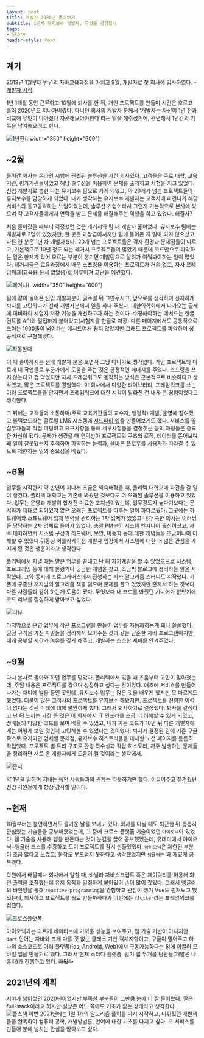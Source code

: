 ```yaml
---
layout: post
title: 개발자 2020년 돌아보기
subtitle: 1년차 유지보수 개발자, 무엇을 경험했나
tags:
- Story
header-style: text
---
```



## 계기

2019년 1월부터 반년의 자바교육과정을 마치고 9월, 개발자로 첫 회사에 입사하였다. - [개발자 시작](/2019/09/10/개발-시작의-이유)

1년 1개월 동안 근무하고 10월에 퇴사를 한 뒤, 개인 프로젝트를 만들며 시간은 흐르고 흘러 2020년도 지나가버렸다.
다니던 회사의 개발자 분께서 '개발자는 자신이 1년 전과 비교해 무엇이 나아졌나 자문해보아야한다'라는 말을 해주셨기에,
관련해서 1년간의 기록을 남겨놓으려고 한다.

![1년전](/img/in-post/story/2020/1year_ago.jpg){: width="350" height="600"}

## ~2월

들어간 회사는 온라인 시험에 관련된 솔루션을 가진 회사였다. 고객들은 주로 대학, 교육기관, 평가기관들이었고 해당 솔루션을 이용하여
문제를 출제하고 시험을 치고 있었다.
신입 개발자로 뽑힌 나는 유지보수 팀으로 가게 되었고, 약 20개가 넘는 프로젝트들의 유지보수를 담당하게 되었다.
내가 생각하는 유지보수 개발자는 고객사에 파견나가 해당 서비스와 동고동락하는 느낌이었는데, 솔루션 기업이라서 그런지 기본적으로 본사에 있으며
각 고객사들에게서 연락을 받고 문제를 해결해주는 역할을 하고 있었다. ~~해결사?~~

처음 들어갔을 때부터 걱정했던 것은 레거시와 팀 내 개발자 풀이었다. 유지보수 팀에는 개발자로 2명이 있었지만, 한 분은 과장급이시지만 팀에 들어온 지 
얼마 되지 않으셨고, 다른 한 분은 1년 차 개발자셨다. 20개 넘는 프로젝트들은 각자 환경과 문제점들이 다르고, 기본적으로 10년 정도 되는 레거시 
프로젝트들이 많았기 때문에 코드만으로 파악하는 일은 한계가 있어 모르는 부분이 생기면 개발팀으로 달려가 여쭤봐야하는 일이 많았다. 
레거시들은 교육과정에서 배운 스프링을 이용하는 프로젝트가 거의 없고, 자사 프레임워크(교육용 문서 없었음)로 이루어져 고난을 예견했다.

![레거시](/img/in-post/story/2020/legacy.jpg){: width="350" height="600"}

팀에 같이 들어온 신입 개발자분이 일주일 뒤 그만두시고, 앞으로를 생각하며 진지하게 퇴사를 고민하다가 선배 개발자분께서 일을 하나 주셨다.
대한의학회에서 다가오는 출제에 대비하여 시험지 저장 기능을 개선하고자 하는 것이다.
수정해야하는 메서드는 한글 컨트롤 API와 밀접하게 붙어있고(시험지를 한글로 저장) 다른 페이지에서도 공통적으로 쓰이는 1000줄이 넘어가는 메서드여서
쉽지 않았지만 그래도 프로젝트를 파악하며 성공적으로 구현해냈다.

![작동할때](/img/in-post/story/2020/when_work.jpg)

이 때 좋아하시는 선배 개발자 분을 보면서 그냥 다니기로 생각했다. 개인 프로젝트와 다르게 내 작업물로 누군가에게 도움을 주는 것은 긍정적인
에너지를 주었다. 스프링을 쓰지 않는다고 겁 먹었지만 자사 프레임워크도 동작하는 방식은 근본적으로 비슷하다고 생각했고, 많은 프로젝트를 경험했다.
이 회사에서 다양한 라이브러리, 프레임워크를 쓰는 여러 프로젝트들을 만지면서 프레임워크에 대한 시각이 달라진 건 내게 큰 경험이었다고 생각한다.

그 뒤에는 고객들과 소통하며(주로 교육기관들의 교수자, 행정직) 개발, 운영에 참여했고 블랙보드라는 글로벌 LMS 시스템에 [서드파티 앱](/2020/02/16/인하대학교-BlackBoard-2차-인증-프로젝트)을 만들어보기도 했다.
서비스를 쓸 실무자들과 직접 미팅하고 요구사항을 통해 세부사항들을 결정짓는 등의 과정들은 중요한 자산이 됐다. 문제가 생겼을 때 연락받아
프로젝트의 구조와 로직, 데이터를 뜯어보며 왜 일이 잘못됐는지 추적하며 파악하는 능력과, 올바른 플로우를 사용자가 따라갈 수 있도록 제한하는 일의 중요성을 배웠다.


## ~6월

업무를 시작한지 약 반년이 지나서 조금은 익숙해졌을 때, 폴리텍 대학교에 파견을 갈 일이 생겼다. 
폴리텍 대학교는 기존에 봐왔던 것보다도 더 오래된 솔루션을 이용하고 있었다.
업무는 운영과 개발이 합쳐진 미묘한 포지션이었는데, 업무강도가 높다기보다는 문서화가 제대로 되어있지 않은 오래된 프로젝트를 다루는 일이 까다로웠다.
그곳에는 하드웨어와 소프트웨어 업체 인력을 관리하는 1차 업체가 있었고 내가 속한 회사는 이러닝을 담당하는 2차 업체로 들어가 있었다.
총괄 PM분이 시스템 엔지니어 출신이셨고, 자주 대화하면서 시스템 구성과 하드웨어, 보안, 이중화 등에 대한 개념들을 조금이나마 이해할 수 있었다.~~귀동냥~~
어플리케이션 개발자 입장에서 시스템에 대한 더 넓은 관심을 가지게 된 것은 행운이라고 생각한다. 

폴리텍에서 지낼 때는 맡은 업무를 끝내고 난 뒤 자기계발을 할 수 있었으므로 시스템, 프로그래밍 등에 대해 몰랐거나 궁금한 개념을 찾고, 
조금씩 블로그에 정리하는 일을 시작했다.
그와 동시에 프로그래머스에서 진행하는 자바 알고리즘 스터디도 시작했다. 기존에 구종만 저자님의 알고리즘 책을 읽으며 문제를 풀고 있었지만
혼자서 하는 것보다 다른 사람들과 같이 하는게 도움이 됐다. 무엇보다 내 코드를 봐줬던 시니어가 없었기에 코드 리뷰를 절실하게 받아보고 싶었다.

![리뷰](/img/in-post/story/2020/code_review.jpg)

마지막으로 운영 업무에 작은 프로그램을 만들어 업무를 자동화하는게 꽤나 쏠쏠했다. 일정 규칙을 가진 파일들을 정리해서 모아주는 것과 같은
단순한 자바 프로그램이지만 내게 공부할 시간과 여유를 갖게 해주고, 개발하는 소소한 재미를 안겨주었다.

## ~9월

다시 본사로 돌아와 하던 업무를 맡았다. 폴리텍에서 있을 때 즈음부터 고민이 많아졌는데, 주된 내용은 프로젝트를 겪으며 성장하고 싶다는 것이었다.
애초에 서비스를 만들어나가는 재미에 발을 들인 곳인데, 유지보수 업무는 많은 것을 배우게 했지만 목 마르게도 했었다.
더불어 많은 고객사의 프로젝트를 유지보수 해왔지만, 프로젝트를 진행한 이력이 없다는 것은 미래에 대해 불안하게 했다. 그래서 퇴사하기로 결정했다.
퇴사를 결정하고 난 뒤 느끼는 가장 큰 것은 이 회사에서 IT 인프라를 조금 더 이해할 수 있게 되었고, 선배들의 다양한 코드를 보며 배울 수 있었고, 
내가 짜는 코드가 10년 뒤 다른 개발자에게는 어떻게 보일 것인지 고민해볼 수 있었다는 것이었다.
퇴사가 결정된 김에 기존 구글 독스로 유지되던 업체별 문제점, 유지보수 히스토리들을 대체할 노션 페이지를 틈틈히 작업했다.
프로젝트 별 트리 구조로 환경 특수성과 작업 히스토리, 자주 발생하는 문제들을 정리하면 새로 온 개발자에게 도움이 될 것이라는 생각에서.

![문서](/img/in-post/story/2020/documentation.jpg)

약 1년을 일하며 지내는 동안 사람들과의 관계는 따듯하기만 했다.
이끌어주고 챙겨줬던 선임 사원들에게 항상 감사할 일이다.

## ~현재

10월부터는 불안하면서도 즐거운 날을 보내고 있다. 회사를 다닐 때도 퇴근한 뒤 틈틈히 관심있는 기술들을 공부해왔었는데,
그 중에 크로스 플랫폼 기술이었던 `아이오닉`이 있었다. 웹 기술을 사용해 앱을 만든다는 것이 눈길을 끌어 공부했었는데, 유데미에서 아이오닉+앵귤러
코스를 수강하고 토이 프로젝트를 잠시 만들었었다. `아이오닉`은 제한된 부분이 조금 많다고 느꼈고, 동작도 부드럽지 못하다고 생각했었지만
`앵귤러`는 꽤 재밌게 공부했다.

학원에서 배울때나 회사에서 일할 때, 바닐라 자바스크립트 혹은 제이쿼리를 이용해 화면 출력을 조작했는데 유저 동작과 밀접하게 붙어있어 손이 많이 갔었다. 그래서 앵귤러의 바인딩을 통해 `reactive-programming`을 경험하고 관심이 생겨 Vue도 만져보고 했었는데, 퇴사하고 프로젝트를 뭘로 만들까하다가 이번에는 `flutter`라는 프레임워크를 접했다.

![크로스플랫폼](/img/in-post/story/2020/cross_platform.jpg)

아이오닉과는 다르게 네이티브에 가까운 성능을 보여주고, 웹 기술 기반이 아니지만 `dart` 언어는 자바와 크게 다를 것 없는 클래스 기반 객체지향이고,
~~구글이 밀어주고~~ 하나의 소스코드로 여러 플랫폼(Ios, Android, Web)에서 구동가능하다는 점에 이끌려 모바일 앱을 만들기로 했다.
그래서 현재 스터디 플랫폼, 일기 앱 두개를 팀원들(개발은 나 혼자)과 진행하고 있다. ~~재밌다~~

## 2021년의 계획

시야가 넓어졌던 2020년이었지만 부족한 부분들이 그만큼 눈에 더 잘 들어왔다.
말은 full-stack이라고 하지만 실상은 어느 쪽에도 기초가 없는 상태라고 생각한다.
![풀스택](/img/in-post/story/2020/fullstack.png)
이번 2021년에는 1일 1개의 알고리즘 풀이를 다시 시작하고, 미뤄뒀던 개발책들을 완독하여 컴퓨터 공학, 개발방법론, 언어에 대한 기초를 다지고 싶다.
또 서비스를 만들어 분에 넘치는 관심을 받아보고 싶다.

